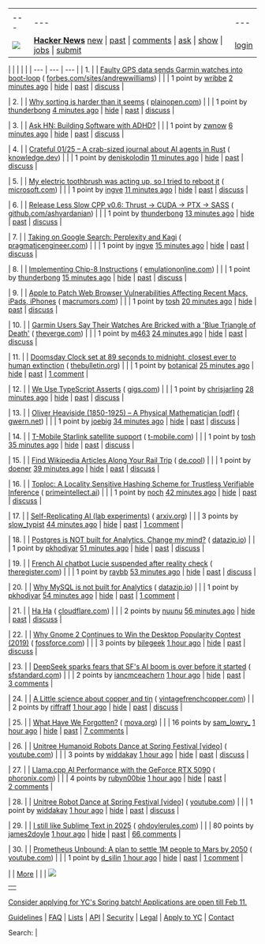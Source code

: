 |     |     |     |
| --- | --- | --- |
| |     |     |     |
| --- | --- | --- |
| [![](https://news.ycombinator.com/y18.svg)](https://news.ycombinator.com/) | **[Hacker News](https://news.ycombinator.com/news)** [new](https://news.ycombinator.com/newest) \| [past](https://news.ycombinator.com/front) \| [comments](https://news.ycombinator.com/newcomments) \| [ask](https://news.ycombinator.com/ask) \| [show](https://news.ycombinator.com/show) \| [jobs](https://news.ycombinator.com/jobs) \| [submit](https://news.ycombinator.com/submit) | [login](https://news.ycombinator.com/login?goto=newest) | |

| |     |     |     |
| --- | --- | --- |
| 1. |  | [Faulty GPS data sends Garmin watches into boot-loop](https://www.forbes.com/sites/andrewwilliams/2025/01/28/garmin-issues-warning-about-watch-boot-loop-bug/) ( [forbes.com/sites/andrewwilliams](https://news.ycombinator.com/from?site=forbes.com/sites/andrewwilliams)) |
|  | 1 point by [wribbe](https://news.ycombinator.com/user?id=wribbe) [2 minutes ago](https://news.ycombinator.com/item?id=42862662) \| [hide](https://news.ycombinator.com/hide?id=42862662&goto=newest) \| [past](https://hn.algolia.com/?query=Faulty%20GPS%20data%20sends%20Garmin%20watches%20into%20boot-loop&type=story&dateRange=all&sort=byDate&storyText=false&prefix&page=0) \| [discuss](https://news.ycombinator.com/item?id=42862662) |

| 2. |  | [Why sorting is harder than it seems](https://mill.plainopen.com/why-sorting-is-harder-than-it-seems) ( [plainopen.com](https://news.ycombinator.com/from?site=plainopen.com)) |
|  | 1 point by [thunderbong](https://news.ycombinator.com/user?id=thunderbong) [4 minutes ago](https://news.ycombinator.com/item?id=42862653) \| [hide](https://news.ycombinator.com/hide?id=42862653&goto=newest) \| [past](https://hn.algolia.com/?query=Why%20sorting%20is%20harder%20than%20it%20seems&type=story&dateRange=all&sort=byDate&storyText=false&prefix&page=0) \| [discuss](https://news.ycombinator.com/item?id=42862653) |

| 3. |  | [Ask HN: Building Software with ADHD?](https://news.ycombinator.com/item?id=42862638) |
|  | 1 point by [zwnow](https://news.ycombinator.com/user?id=zwnow) [6 minutes ago](https://news.ycombinator.com/item?id=42862638) \| [hide](https://news.ycombinator.com/hide?id=42862638&goto=newest) \| [past](https://hn.algolia.com/?query=Ask%20HN%3A%20Building%20Software%20with%20ADHD%3F&type=story&dateRange=all&sort=byDate&storyText=false&prefix&page=0) \| [discuss](https://news.ycombinator.com/item?id=42862638) |

| 4. |  | [Crateful 01/25 – A crab-sized journal about AI agents in Rust](https://lab.knowledge.dev/p/crateful-0125) ( [knowledge.dev](https://news.ycombinator.com/from?site=knowledge.dev)) |
|  | 1 point by [deniskolodin](https://news.ycombinator.com/user?id=deniskolodin) [11 minutes ago](https://news.ycombinator.com/item?id=42862605) \| [hide](https://news.ycombinator.com/hide?id=42862605&goto=newest) \| [past](https://hn.algolia.com/?query=Crateful%2001%2F25%20%E2%80%93%20A%20crab-sized%20journal%20about%20AI%20agents%20in%20Rust&type=story&dateRange=all&sort=byDate&storyText=false&prefix&page=0) \| [discuss](https://news.ycombinator.com/item?id=42862605) |

| 5. |  | [My electric toothbrush was acting up, so I tried to reboot it](https://devblogs.microsoft.com/oldnewthing/20250128-00/?p=110815) ( [microsoft.com](https://news.ycombinator.com/from?site=microsoft.com)) |
|  | 1 point by [ingve](https://news.ycombinator.com/user?id=ingve) [11 minutes ago](https://news.ycombinator.com/item?id=42862604) \| [hide](https://news.ycombinator.com/hide?id=42862604&goto=newest) \| [past](https://hn.algolia.com/?query=My%20electric%20toothbrush%20was%20acting%20up%2C%20so%20I%20tried%20to%20reboot%20it&type=story&dateRange=all&sort=byDate&storyText=false&prefix&page=0) \| [discuss](https://news.ycombinator.com/item?id=42862604) |

| 6. |  | [Release Less Slow CPP v0.6: Thrust → CUDA → PTX → SASS](https://github.com/ashvardanian/less_slow.cpp/releases/tag/v0.6.0) ( [github.com/ashvardanian](https://news.ycombinator.com/from?site=github.com/ashvardanian)) |
|  | 1 point by [thunderbong](https://news.ycombinator.com/user?id=thunderbong) [13 minutes ago](https://news.ycombinator.com/item?id=42862599) \| [hide](https://news.ycombinator.com/hide?id=42862599&goto=newest) \| [past](https://hn.algolia.com/?query=Release%20Less%20Slow%20CPP%20v0.6%3A%20Thrust%20%E2%86%92%20CUDA%20%E2%86%92%20PTX%20%E2%86%92%20SASS&type=story&dateRange=all&sort=byDate&storyText=false&prefix&page=0) \| [discuss](https://news.ycombinator.com/item?id=42862599) |

| 7. |  | [Taking on Google Search: Perplexity and Kagi](https://newsletter.pragmaticengineer.com/p/perplexity-and-kagi) ( [pragmaticengineer.com](https://news.ycombinator.com/from?site=pragmaticengineer.com)) |
|  | 1 point by [ingve](https://news.ycombinator.com/user?id=ingve) [15 minutes ago](https://news.ycombinator.com/item?id=42862593) \| [hide](https://news.ycombinator.com/hide?id=42862593&goto=newest) \| [past](https://hn.algolia.com/?query=Taking%20on%20Google%20Search%3A%20Perplexity%20and%20Kagi&type=story&dateRange=all&sort=byDate&storyText=false&prefix&page=0) \| [discuss](https://news.ycombinator.com/item?id=42862593) |

| 8. |  | [Implementing Chip-8 Instructions](https://www.emulationonline.com/systems/chip8/implementing_chip8_instructions/) ( [emulationonline.com](https://news.ycombinator.com/from?site=emulationonline.com)) |
|  | 1 point by [thunderbong](https://news.ycombinator.com/user?id=thunderbong) [15 minutes ago](https://news.ycombinator.com/item?id=42862588) \| [hide](https://news.ycombinator.com/hide?id=42862588&goto=newest) \| [past](https://hn.algolia.com/?query=Implementing%20Chip-8%20Instructions&type=story&dateRange=all&sort=byDate&storyText=false&prefix&page=0) \| [discuss](https://news.ycombinator.com/item?id=42862588) |

| 9. |  | [Apple to Patch Web Browser Vulnerabilities Affecting Recent Macs, iPads, iPhones](https://www.macrumors.com/2025/01/28/apple-web-browser-vulnerabilities/) ( [macrumors.com](https://news.ycombinator.com/from?site=macrumors.com)) |
|  | 1 point by [tosh](https://news.ycombinator.com/user?id=tosh) [20 minutes ago](https://news.ycombinator.com/item?id=42862573) \| [hide](https://news.ycombinator.com/hide?id=42862573&goto=newest) \| [past](https://hn.algolia.com/?query=Apple%20to%20Patch%20Web%20Browser%20Vulnerabilities%20Affecting%20Recent%20Macs%2C%20iPads%2C%20iPhones&type=story&dateRange=all&sort=byDate&storyText=false&prefix&page=0) \| [discuss](https://news.ycombinator.com/item?id=42862573) |

| 10. |  | [Garmin Users Say Their Watches Are Bricked with a 'Blue Triangle of Death'](https://www.theverge.com/news/598233/garmin-blue-triangle-bricked-smartwatches-wearables) ( [theverge.com](https://news.ycombinator.com/from?site=theverge.com)) |
|  | 1 point by [m463](https://news.ycombinator.com/user?id=m463) [24 minutes ago](https://news.ycombinator.com/item?id=42862556) \| [hide](https://news.ycombinator.com/hide?id=42862556&goto=newest) \| [past](https://hn.algolia.com/?query=Garmin%20Users%20Say%20Their%20Watches%20Are%20Bricked%20with%20a%20%27Blue%20Triangle%20of%20Death%27&type=story&dateRange=all&sort=byDate&storyText=false&prefix&page=0) \| [discuss](https://news.ycombinator.com/item?id=42862556) |

| 11. |  | [Doomsday Clock set at 89 seconds to midnight, closest ever to human extinction](https://thebulletin.org/2025/01/press-release-doomsday-clock-set-at-89-seconds-to-midnight-closest-ever-to-human-extinction/) ( [thebulletin.org](https://news.ycombinator.com/from?site=thebulletin.org)) |
|  | 1 point by [botanical](https://news.ycombinator.com/user?id=botanical) [25 minutes ago](https://news.ycombinator.com/item?id=42862552) \| [hide](https://news.ycombinator.com/hide?id=42862552&goto=newest) \| [past](https://hn.algolia.com/?query=Doomsday%20Clock%20set%20at%2089%20seconds%20to%20midnight%2C%20closest%20ever%20to%20human%20extinction&type=story&dateRange=all&sort=byDate&storyText=false&prefix&page=0) \| [1 comment](https://news.ycombinator.com/item?id=42862552) |

| 12. |  | [We Use TypeScript Asserts](https://gigs.com/blog/how-connect-uses-typescripts-asserts) ( [gigs.com](https://news.ycombinator.com/from?site=gigs.com)) |
|  | 1 point by [chrisjarling](https://news.ycombinator.com/user?id=chrisjarling) [28 minutes ago](https://news.ycombinator.com/item?id=42862539) \| [hide](https://news.ycombinator.com/hide?id=42862539&goto=newest) \| [past](https://hn.algolia.com/?query=We%20Use%20TypeScript%20Asserts&type=story&dateRange=all&sort=byDate&storyText=false&prefix&page=0) \| [discuss](https://news.ycombinator.com/item?id=42862539) |

| 13. |  | [Oliver Heaviside (1850-1925) – A Physical Mathematician \[pdf\]](https://gwern.net/doc/science/1983-edge.pdf) ( [gwern.net](https://news.ycombinator.com/from?site=gwern.net)) |
|  | 1 point by [joebig](https://news.ycombinator.com/user?id=joebig) [34 minutes ago](https://news.ycombinator.com/item?id=42862514) \| [hide](https://news.ycombinator.com/hide?id=42862514&goto=newest) \| [past](https://hn.algolia.com/?query=Oliver%20Heaviside%20%281850-1925%29%20%E2%80%93%20A%20Physical%20Mathematician&type=story&dateRange=all&sort=byDate&storyText=false&prefix&page=0) \| [discuss](https://news.ycombinator.com/item?id=42862514) |

| 14. |  | [T-Mobile Starlink satellite support](https://www.t-mobile.com/support/coverage/satellite-support) ( [t-mobile.com](https://news.ycombinator.com/from?site=t-mobile.com)) |
|  | 1 point by [tosh](https://news.ycombinator.com/user?id=tosh) [35 minutes ago](https://news.ycombinator.com/item?id=42862505) \| [hide](https://news.ycombinator.com/hide?id=42862505&goto=newest) \| [past](https://hn.algolia.com/?query=T-Mobile%20Starlink%20satellite%20support&type=story&dateRange=all&sort=byDate&storyText=false&prefix&page=0) \| [discuss](https://news.ycombinator.com/item?id=42862505) |

| 15. |  | [Find Wikipedia Articles Along Your Rail Trip](https://wikirailline.de.cool/) ( [de.cool](https://news.ycombinator.com/from?site=de.cool)) |
|  | 1 point by [doener](https://news.ycombinator.com/user?id=doener) [39 minutes ago](https://news.ycombinator.com/item?id=42862492) \| [hide](https://news.ycombinator.com/hide?id=42862492&goto=newest) \| [past](https://hn.algolia.com/?query=Find%20Wikipedia%20Articles%20Along%20Your%20Rail%20Trip&type=story&dateRange=all&sort=byDate&storyText=false&prefix&page=0) \| [discuss](https://news.ycombinator.com/item?id=42862492) |

| 16. |  | [Toploc: A Locality Sensitive Hashing Scheme for Trustless Verifiable Inference](https://www.primeintellect.ai/blog/toploc) ( [primeintellect.ai](https://news.ycombinator.com/from?site=primeintellect.ai)) |
|  | 1 point by [noch](https://news.ycombinator.com/user?id=noch) [42 minutes ago](https://news.ycombinator.com/item?id=42862476) \| [hide](https://news.ycombinator.com/hide?id=42862476&goto=newest) \| [past](https://hn.algolia.com/?query=Toploc%3A%20A%20Locality%20Sensitive%20Hashing%20Scheme%20for%20Trustless%20Verifiable%20Inference&type=story&dateRange=all&sort=byDate&storyText=false&prefix&page=0) \| [discuss](https://news.ycombinator.com/item?id=42862476) |

| 17. |  | [Self-Replicating AI (lab experiments)](https://arxiv.org/abs/2412.12140) ( [arxiv.org](https://news.ycombinator.com/from?site=arxiv.org)) |
|  | 3 points by [slow\_typist](https://news.ycombinator.com/user?id=slow_typist) [44 minutes ago](https://news.ycombinator.com/item?id=42862468) \| [hide](https://news.ycombinator.com/hide?id=42862468&goto=newest) \| [past](https://hn.algolia.com/?query=Self-Replicating%20AI%20%28lab%20experiments%29&type=story&dateRange=all&sort=byDate&storyText=false&prefix&page=0) \| [1 comment](https://news.ycombinator.com/item?id=42862468) |

| 18. |  | [Postgres is NOT built for Analytics. Change my mind?](https://datazip.io/blog/postgres-analytics) ( [datazip.io](https://news.ycombinator.com/from?site=datazip.io)) |
|  | 1 point by [pkhodiyar](https://news.ycombinator.com/user?id=pkhodiyar) [51 minutes ago](https://news.ycombinator.com/item?id=42862408) \| [hide](https://news.ycombinator.com/hide?id=42862408&goto=newest) \| [past](https://hn.algolia.com/?query=Postgres%20is%20NOT%20built%20for%20Analytics.%20Change%20my%20mind%3F&type=story&dateRange=all&sort=byDate&storyText=false&prefix&page=0) \| [discuss](https://news.ycombinator.com/item?id=42862408) |

| 19. |  | [French AI chatbot Lucie suspended after reality check](https://www.theregister.com/2025/01/29/french_ai_chatbot_lucie_suspended/) ( [theregister.com](https://news.ycombinator.com/from?site=theregister.com)) |
|  | 1 point by [raybb](https://news.ycombinator.com/user?id=raybb) [53 minutes ago](https://news.ycombinator.com/item?id=42862397) \| [hide](https://news.ycombinator.com/hide?id=42862397&goto=newest) \| [past](https://hn.algolia.com/?query=French%20AI%20chatbot%20Lucie%20suspended%20after%20reality%20check&type=story&dateRange=all&sort=byDate&storyText=false&prefix&page=0) \| [discuss](https://news.ycombinator.com/item?id=42862397) |

| 20. |  | [Why MySQL is not built for Analytics](https://datazip.io/blog/mysql-analytics) ( [datazip.io](https://news.ycombinator.com/from?site=datazip.io)) |
|  | 1 point by [pkhodiyar](https://news.ycombinator.com/user?id=pkhodiyar) [54 minutes ago](https://news.ycombinator.com/item?id=42862388) \| [hide](https://news.ycombinator.com/hide?id=42862388&goto=newest) \| [past](https://hn.algolia.com/?query=Why%20MySQL%20is%20not%20built%20for%20Analytics&type=story&dateRange=all&sort=byDate&storyText=false&prefix&page=0) \| [1 comment](https://news.ycombinator.com/item?id=42862388) |

| 21. |  | [Ha Ha](https://blog.cloudflare.com/subdomains-vs-subdirectories-improved-seo-part-2/) ( [cloudflare.com](https://news.ycombinator.com/from?site=cloudflare.com)) |
|  | 2 points by [nuunu](https://news.ycombinator.com/user?id=nuunu) [56 minutes ago](https://news.ycombinator.com/item?id=42862377) \| [hide](https://news.ycombinator.com/hide?id=42862377&goto=newest) \| [past](https://hn.algolia.com/?query=Ha%20Ha&type=story&dateRange=all&sort=byDate&storyText=false&prefix&page=0) \| [discuss](https://news.ycombinator.com/item?id=42862377) |

| 22. |  | [Why Gnome 2 Continues to Win the Desktop Popularity Contest (2019)](https://fossforce.com/2019/07/why-gnome-2-continues-to-win-the-desktop-popularity-contest/) ( [fossforce.com](https://news.ycombinator.com/from?site=fossforce.com)) |
|  | 3 points by [bilegeek](https://news.ycombinator.com/user?id=bilegeek) [1 hour ago](https://news.ycombinator.com/item?id=42862324) \| [hide](https://news.ycombinator.com/hide?id=42862324&goto=newest) \| [past](https://hn.algolia.com/?query=Why%20Gnome%202%20Continues%20to%20Win%20the%20Desktop%20Popularity%20Contest&type=story&dateRange=all&sort=byDate&storyText=false&prefix&page=0) \| [discuss](https://news.ycombinator.com/item?id=42862324) |

| 23. |  | [DeepSeek sparks fears that SF's AI boom is over before it started](https://sfstandard.com/2025/01/27/deepseek-openai-china-us-tech-battle/) ( [sfstandard.com](https://news.ycombinator.com/from?site=sfstandard.com)) |
|  | 2 points by [iancmceachern](https://news.ycombinator.com/user?id=iancmceachern) [1 hour ago](https://news.ycombinator.com/item?id=42862308) \| [hide](https://news.ycombinator.com/hide?id=42862308&goto=newest) \| [past](https://hn.algolia.com/?query=DeepSeek%20sparks%20fears%20that%20SF%27s%20AI%20boom%20is%20over%20before%20it%20started&type=story&dateRange=all&sort=byDate&storyText=false&prefix&page=0) \| [3 comments](https://news.ycombinator.com/item?id=42862308) |

| 24. |  | [A Little science about copper and tin](https://www.vintagefrenchcopper.com/2020/01/a-little-science-about-copper-and-tin/) ( [vintagefrenchcopper.com](https://news.ycombinator.com/from?site=vintagefrenchcopper.com)) |
|  | 2 points by [riffraff](https://news.ycombinator.com/user?id=riffraff) [1 hour ago](https://news.ycombinator.com/item?id=42862295) \| [hide](https://news.ycombinator.com/hide?id=42862295&goto=newest) \| [past](https://hn.algolia.com/?query=A%20Little%20science%20about%20copper%20and%20tin&type=story&dateRange=all&sort=byDate&storyText=false&prefix&page=0) \| [discuss](https://news.ycombinator.com/item?id=42862295) |

| 25. |  | [What Have We Forgotten?](http://mikhailian.mova.org/node/291) ( [mova.org](https://news.ycombinator.com/from?site=mova.org)) |
|  | 16 points by [sam\_lowry\_](https://news.ycombinator.com/user?id=sam_lowry_) [1 hour ago](https://news.ycombinator.com/item?id=42862288) \| [hide](https://news.ycombinator.com/hide?id=42862288&goto=newest) \| [past](https://hn.algolia.com/?query=What%20Have%20We%20Forgotten%3F&type=story&dateRange=all&sort=byDate&storyText=false&prefix&page=0) \| [7 comments](https://news.ycombinator.com/item?id=42862288) |

| 26. |  | [Unitree Humanoid Robots Dance at Spring Festival \[video\]](https://www.youtube.com/watch?v=Fw_dSNxhhY4) ( [youtube.com](https://news.ycombinator.com/from?site=youtube.com)) |
|  | 3 points by [widdakay](https://news.ycombinator.com/user?id=widdakay) [1 hour ago](https://news.ycombinator.com/item?id=42862262) \| [hide](https://news.ycombinator.com/hide?id=42862262&goto=newest) \| [past](https://hn.algolia.com/?query=Unitree%20Humanoid%20Robots%20Dance%20at%20Spring%20Festival&type=story&dateRange=all&sort=byDate&storyText=false&prefix&page=0) \| [discuss](https://news.ycombinator.com/item?id=42862262) |

| 27. |  | [Llama.cpp AI Performance with the GeForce RTX 5090](https://www.phoronix.com/review/nvidia-rtx5090-llama-cpp) ( [phoronix.com](https://news.ycombinator.com/from?site=phoronix.com)) |
|  | 4 points by [rubyn00bie](https://news.ycombinator.com/user?id=rubyn00bie) [1 hour ago](https://news.ycombinator.com/item?id=42862260) \| [hide](https://news.ycombinator.com/hide?id=42862260&goto=newest) \| [past](https://hn.algolia.com/?query=Llama.cpp%20AI%20Performance%20with%20the%20GeForce%20RTX%205090&type=story&dateRange=all&sort=byDate&storyText=false&prefix&page=0) \| [2 comments](https://news.ycombinator.com/item?id=42862260) |

| 28. |  | [Unitree Robot Dance at Spring Festival \[video\]](https://www.youtube.com/watch?v=hrjxmJWo3IY) ( [youtube.com](https://news.ycombinator.com/from?site=youtube.com)) |
|  | 1 point by [widdakay](https://news.ycombinator.com/user?id=widdakay) [1 hour ago](https://news.ycombinator.com/item?id=42862255) \| [hide](https://news.ycombinator.com/hide?id=42862255&goto=newest) \| [past](https://hn.algolia.com/?query=Unitree%20Robot%20Dance%20at%20Spring%20Festival&type=story&dateRange=all&sort=byDate&storyText=false&prefix&page=0) \| [discuss](https://news.ycombinator.com/item?id=42862255) |

| 29. |  | [I still like Sublime Text in 2025](https://ohdoylerules.com/workflows/why-i-still-like-sublime-text-in-2025/) ( [ohdoylerules.com](https://news.ycombinator.com/from?site=ohdoylerules.com)) |
|  | 80 points by [james2doyle](https://news.ycombinator.com/user?id=james2doyle) [1 hour ago](https://news.ycombinator.com/item?id=42862246) \| [hide](https://news.ycombinator.com/hide?id=42862246&goto=newest) \| [past](https://hn.algolia.com/?query=I%20still%20like%20Sublime%20Text%20in%202025&type=story&dateRange=all&sort=byDate&storyText=false&prefix&page=0) \| [66 comments](https://news.ycombinator.com/item?id=42862246) |

| 30. |  | [Prometheus Unbound: A plan to settle 1M people to Mars by 2050](https://www.youtube.com/watch?v=PpyuhQiWhSs) ( [youtube.com](https://news.ycombinator.com/from?site=youtube.com)) |
|  | 1 point by [d\_silin](https://news.ycombinator.com/user?id=d_silin) [1 hour ago](https://news.ycombinator.com/item?id=42862211) \| [hide](https://news.ycombinator.com/hide?id=42862211&goto=newest) \| [past](https://hn.algolia.com/?query=Prometheus%20Unbound%3A%20A%20plan%20to%20settle%201M%20people%20to%20Mars%20by%202050&type=story&dateRange=all&sort=byDate&storyText=false&prefix&page=0) \| [1 comment](https://news.ycombinator.com/item?id=42862211) |

|  | [More](https://news.ycombinator.com/newest?next=42862193&n=31) | |
| ![](https://news.ycombinator.com/s.gif)

|     |
| --- |
|  |

[Consider applying for YC's Spring batch! Applications are open till Feb 11.](https://www.ycombinator.com/apply/)

[Guidelines](https://news.ycombinator.com/newsguidelines.html) \| [FAQ](https://news.ycombinator.com/newsfaq.html) \| [Lists](https://news.ycombinator.com/lists) \| [API](https://github.com/HackerNews/API) \| [Security](https://news.ycombinator.com/security.html) \| [Legal](https://www.ycombinator.com/legal/) \| [Apply to YC](https://www.ycombinator.com/apply/) \| [Contact](mailto:hn@ycombinator.com)

Search: |